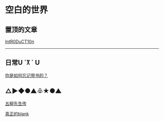 # 空白的世界

## 置顶的文章

[IntR0DuCT10n](/introduction)

---

## 日常U ´꓃ ` U

[你是如何忘记带书的？](/how_do_you_forget_books)

## △▶◆●▲♧★●▲

[五柳先生传](/56xsz)

[真正的blank](about:blank)
